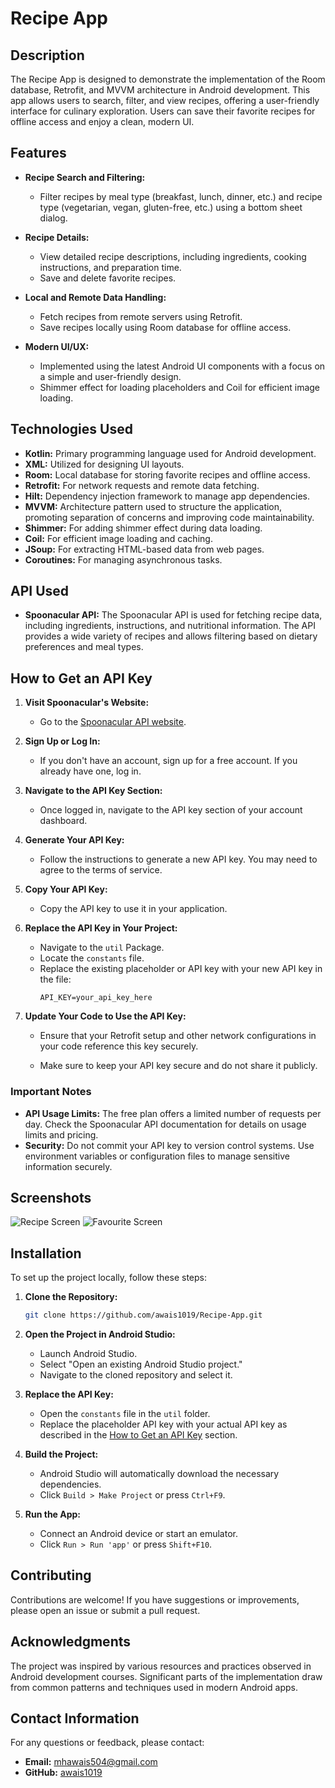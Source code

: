 # Recipe App

## Description
The Recipe App is designed to demonstrate the implementation of the Room database, Retrofit, and MVVM architecture in Android development. This app allows users to search, filter, and view recipes, offering a user-friendly interface for culinary exploration. Users can save their favorite recipes for offline access and enjoy a clean, modern UI.

## Features

- **Recipe Search and Filtering:**
  - Filter recipes by meal type (breakfast, lunch, dinner, etc.) and recipe type (vegetarian, vegan, gluten-free, etc.) using a bottom sheet dialog.

- **Recipe Details:**
  - View detailed recipe descriptions, including ingredients, cooking instructions, and preparation time.
  - Save and delete favorite recipes.

- **Local and Remote Data Handling:**
  - Fetch recipes from remote servers using Retrofit.
  - Save recipes locally using Room database for offline access.

- **Modern UI/UX:**
  - Implemented using the latest Android UI components with a focus on a simple and user-friendly design.
  - Shimmer effect for loading placeholders and Coil for efficient image loading.

## Technologies Used

- **Kotlin:** Primary programming language used for Android development.
- **XML:** Utilized for designing UI layouts.
- **Room:** Local database for storing favorite recipes and offline access.
- **Retrofit:** For network requests and remote data fetching.
- **Hilt:** Dependency injection framework to manage app dependencies.
- **MVVM:** Architecture pattern used to structure the application, promoting separation of concerns and improving code maintainability.
- **Shimmer:** For adding shimmer effect during data loading.
- **Coil:** For efficient image loading and caching.
- **JSoup:** For extracting HTML-based data from web pages.
- **Coroutines:** For managing asynchronous tasks.

## API Used

- **Spoonacular API:** The Spoonacular API is used for fetching recipe data, including ingredients, instructions, and nutritional information. The API provides a wide variety of recipes and allows filtering based on dietary preferences and meal types.

## How to Get an API Key

1. **Visit Spoonacular's Website:**
   - Go to the [Spoonacular API website](https://spoonacular.com/food-api).

2. **Sign Up or Log In:**
   - If you don't have an account, sign up for a free account. If you already have one, log in.

3. **Navigate to the API Key Section:**
   - Once logged in, navigate to the API key section of your account dashboard.

4. **Generate Your API Key:**
   - Follow the instructions to generate a new API key. You may need to agree to the terms of service.

5. **Copy Your API Key:**
   - Copy the API key to use it in your application.

6. **Replace the API Key in Your Project:**
   - Navigate to the `util` Package.
   - Locate the `constants` file.
   - Replace the existing placeholder or API key with your new API key in the file:
     ```properties
     API_KEY=your_api_key_here
     ```

7. **Update Your Code to Use the API Key:**
   - Ensure that your Retrofit setup and other network configurations in your code reference this key securely.

   - Make sure to keep your API key secure and do not share it publicly.

### Important Notes

- **API Usage Limits:** The free plan offers a limited number of requests per day. Check the Spoonacular API documentation for details on usage limits and pricing.
- **Security:** Do not commit your API key to version control systems. Use environment variables or configuration files to manage sensitive information securely.

## Screenshots

![Recipe Screen](Screenshots/RecipeScreen.jpg)
![Favourite Screen](Screenshots/FavouriteScreen.jpg)
## Installation

To set up the project locally, follow these steps:

1. **Clone the Repository:**
    ```sh
    git clone https://github.com/awais1019/Recipe-App.git
    ```

2. **Open the Project in Android Studio:**
    - Launch Android Studio.
    - Select "Open an existing Android Studio project."
    - Navigate to the cloned repository and select it.

3. **Replace the API Key:**
   - Open the `constants` file in the `util` folder.
   - Replace the placeholder API key with your actual API key as described in the [How to Get an API Key](#how-to-get-an-api-key) section.

4. **Build the Project:**
    - Android Studio will automatically download the necessary dependencies.
    - Click `Build > Make Project` or press `Ctrl+F9`.

5. **Run the App:**
    - Connect an Android device or start an emulator.
    - Click `Run > Run 'app'` or press `Shift+F10`.

## Contributing

Contributions are welcome! If you have suggestions or improvements, please open an issue or submit a pull request.

## Acknowledgments

The project was inspired by various resources and practices observed in Android development courses. Significant parts of the implementation draw from common patterns and techniques used in modern Android apps.

## Contact Information

For any questions or feedback, please contact:

- **Email:** mhawais504@gmail.com
- **GitHub:** [awais1019](https://github.com/awais1019)
